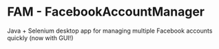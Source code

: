 # FAM - FacebookAccountManager
Java + Selenium desktop app for managing multiple Facebook accounts quickly (now with GUI!)
